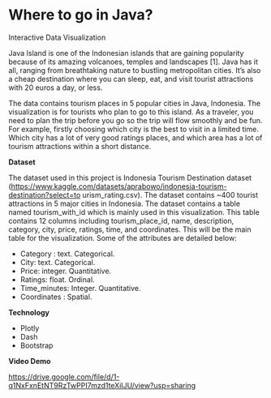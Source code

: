 # Where to go in Java?

Interactive Data Visualization

Java Island is one of the Indonesian islands that are gaining popularity because of its amazing volcanoes, temples and landscapes [1]. Java has it all, ranging from breathtaking nature to bustling metropolitan cities. It’s also a cheap destination where you can sleep, eat, and visit tourist attractions with 20 euros a day, or less. <br />

The data contains tourism places in 5 popular cities in Java, Indonesia. The visualization is for tourists who plan to go to this island. As a traveler, you need to plan the trip before you go so the trip will flow smoothly and be fun. For example, firstly choosing which city is the best to visit in a limited time. Which city has a lot of very good ratings places, and which area has a lot of tourism attractions within a short distance.

**Dataset**

The dataset used in this project is Indonesia Tourism Destination dataset (https://www.kaggle.com/datasets/aprabowo/indonesia-tourism-destination?select=to urism_rating.csv). The dataset contains ~400 tourist attractions in 5 major cities in Indonesia. The dataset contains a table named tourism_with_id which is mainly used in this visualization. This table contains 12 columns including tourism_place_id, name, description, category, city, price, ratings, time, and coordinates. This will be the main table for the visualization. Some of the attributes are detailed below:

- Category : text. Categorical.
- City: text. Categorical.
- Price: integer. Quantitative.
- Ratings: float. Ordinal.
- Time_minutes: Integer. Quantitative.
- Coordinates : Spatial.

**Technology**

- Plotly
- Dash
- Bootstrap

**Video Demo**

https://drive.google.com/file/d/1-q1NxFxnEtNT9RzTwPPI7mzd1teXiIJU/view?usp=sharing
